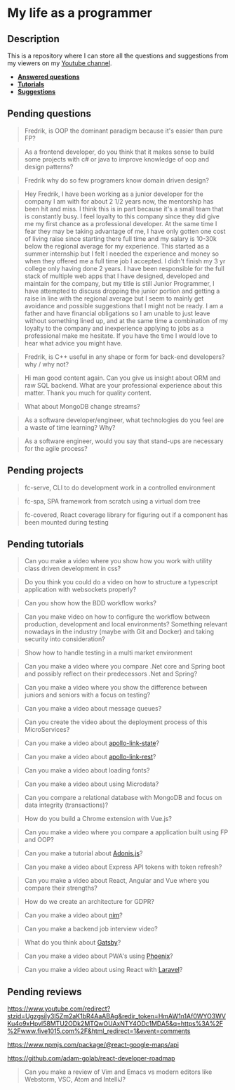 # My life as a programmer

## Description

This is a repository where I can store all the 
questions and suggestions from my viewers on my [Youtube channel](https://www.youtube.com/user/Fidde12345).

* **[Answered questions](https://www.youtube.com/playlist?list=PLBAZWBMYeVYjXogYQDd1rwVI0c5YoioqU)**
* **[Tutorials](./tutorials.md)**
* **[Suggestions](./suggestions.md)**

## Pending questions

> Fredrik, is OOP the dominant paradigm because it's easier than pure FP?

> As a frontend developer, do you think that it makes sense to build some projects with c# or java to improve knowledge of oop and design patterns?

> Fredrik why do so few programers know domain driven design?

> Hey Fredrik,
I have been working as a junior developer for the company I am with for about 2 1/2 years now, the mentorship has been hit and miss. I think this is in part because it's a small team that is constantly busy. I feel loyalty to this company since they did give me my first chance as a professional developer. At the same time I fear they may be taking advantage of me, I have only gotten one cost of living raise since starting there full time and my salary is 10-30k below the regional average for my experience. This started as a summer internship but I felt I needed the experience and money so when they offered me a full time job I accepted. I didn't finish my 3 yr college only having done 2 years.
I have been responsible for the full stack of multiple web apps that I have designed, developed and maintain for the company, but my title is still Junior Programmer, I have attempted to discuss dropping the junior portion and getting a raise in line with the regional average but I seem to mainly get avoidance and possible suggestions that I might not be ready. 
I am a father and have financial obligations so I am unable to just leave without something lined up, and at the same time a combination of my loyalty to the company and inexperience applying to jobs as a professional make me hesitate. If you have the time I would love to hear what advice you might have.

> Fredrik, is C++ useful in any shape or form for back-end developers? why / why not?

> Hi man good content again. Can you give us insight about ORM and raw SQL backend. What are your professional experience about this matter. Thank you much for quality content.

> What about MongoDB change streams?

> As a software developer/engineer, what technologies do you feel are a waste of time learning? Why?

> As a software engineer, would you say that stand-ups are necessary for the agile process?

## Pending projects

> fc-serve, CLI to do development work in a controlled environment

> fc-spa, SPA framework from scratch using a virtual dom tree

> fc-covered, React coverage library for figuring out if a component has been mounted during testing

## Pending tutorials

> Can you make a video where you show how you work with utility class driven development in css?

> Do you think you could do a video on how to structure a typescript application with websockets properly?

> Can you show how the BDD workflow works?

> Can you make video on how to configure the workflow between production, development and local environments? Something relevant nowadays in the industry (maybe with Git and Docker) and taking security into consideration?

> Show how to handle testing in a multi market environment

> Can you make a video where you compare .Net core and Spring boot and possibly reflect on their predecessors .Net and Spring?

> Can you make a video where you show the difference between juniors and seniors with a focus on testing?

> Can you make a video about message queues?

> Can you create the video about the deployment process of this MicroServices?

> Can you make a video about [apollo-link-state](https://www.apollographql.com/docs/link/links/state.html)?

> Can you make a video about [apollo-link-rest](https://www.apollographql.com/docs/link/links/rest.html)?

> Can you make a video about loading fonts?

> Can you make a video about using Microdata?

> Can you compare a relational database with MongoDB and focus on data integrity (transactions)?

> How do you build a Chrome extension with Vue.js?

> Can you make a video where you compare a application built using FP and OOP?

> Can you make a tutorial about [Adonis.js](https://adonisjs.com/)?

> Can you make a video about Express API tokens with token refresh?

> Can you make a video about React, Angular and Vue where you compare their strengths?

> How do we create an architecture for GDPR?

> Can you make a video about [nim](https://nim-lang.org/)?

> Can you make a backend job interview video?

> What do you think about [Gatsby](https://www.gatsbyjs.org/docs/)?

> Can you make a video about PWA's using [Phoenix](http://phoenixframework.org)?

> Can you make a video about using React with [Laravel](https://laravel.com/)?

## Pending reviews

https://www.youtube.com/redirect?stzid=Ugzgsily3I5Zm2aK1bR4AaABAg&redir_token=HmAW1n1Af0WYO3WVKu4o9xHpvl58MTU2ODk2MTQwOUAxNTY4ODc1MDA5&q=https%3A%2F%2Fwww.five1015.com%2F&html_redirect=1&event=comments

https://www.npmjs.com/package/@react-google-maps/api

https://github.com/adam-golab/react-developer-roadmap

> Can you make a review of Vim and Emacs vs modern editors like Webstorm, VSC, Atom and IntelliJ?
